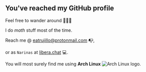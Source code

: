 ## You've reached my GitHub profile
Feel free to wander around 🌲🌲🌲

I do *math* stuff most of the time.

Reach me @ [eatrujillo@protonmail.com](mailto:eatrujillo@protonmail.com) 📭,

or as `Narinas` at [libera.chat](irc.libera.chat) 💻.

You will most surely find me using **Arch Linux** ![Arch Linux logo](https://upload.wikimedia.org/wikipedia/commons/a/a5/Archlinux-icon-crystal-64.svg).
